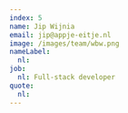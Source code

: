 ```yaml
---
index: 5
name: Jip Wijnia
email: jip@appje-eitje.nl
image: /images/team/wbw.png
nameLabel:
  nl:
job:
  nl: Full-stack developer
quote:
  nl: 
---
```

